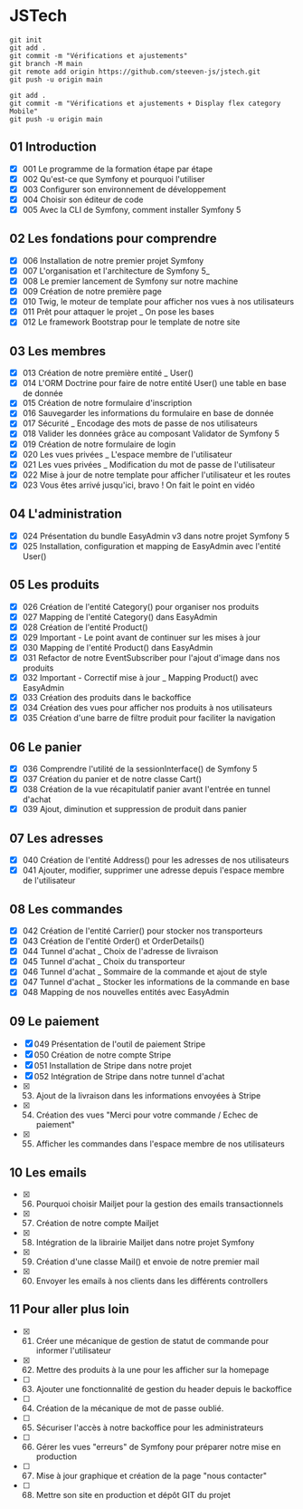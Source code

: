 # JSTech
```
git init
git add .
git commit -m "Vérifications et ajustements"
git branch -M main
git remote add origin https://github.com/steeven-js/jstech.git
git push -u origin main

git add .
git commit -m "Vérifications et ajustements + Display flex category Mobile"
git push -u origin main 
```
## 01 Introduction
- [x]  001 Le programme de la formation étape par étape
- [x]  002 Qu'est-ce que Symfony et pourquoi l'utiliser
- [x]  003 Configurer son environnement de développement
- [x]  004 Choisir son éditeur de code
- [x]  005 Avec la CLI de Symfony, comment installer Symfony 5

## 02 Les fondations pour comprendre
- [x]  006 Installation de notre premier projet Symfony
- [x]  007 L'organisation et l'architecture de Symfony 5_
- [x]  008 Le premier lancement de Symfony sur notre machine
- [x]  009 Création de notre première page
- [x]  010 Twig, le moteur de template pour afficher nos vues à nos utilisateurs
- [x]  011 Prêt pour attaquer le projet _ On pose les bases
- [x]  012 Le framework Bootstrap pour le template de notre site
## 03 Les membres

- [x]  013 Création de notre première entité _ User()
- [x]  014 L'ORM Doctrine pour faire de notre entité User() une table en base de donnée
- [x]  015 Création de notre formulaire d'inscription
- [x]  016 Sauvegarder les informations du formulaire en base de donnée
- [x]  017 Sécurité _ Encodage des mots de passe de nos utilisateurs
- [x]  018 Valider les données grâce au composant Validator de Symfony 5
- [x]  019 Création de notre formulaire de login
- [x]  020 Les vues privées _ L'espace membre de l'utilisateur
- [x]  021 Les vues privées _ Modification du mot de passe de l'utilisateur
- [x]  022 Mise à jour de notre template pour afficher l'utilisateur et les routes
- [x]  023 Vous êtes arrivé jusqu'ici, bravo ! On fait le point en vidéo

## 04 L'administration
- [x]  024 Présentation du bundle EasyAdmin v3 dans notre projet Symfony 5
- [x]  025 Installation, configuration et mapping de EasyAdmin avec l'entité User()

## 05 Les produits
- [x]  026 Création de l'entité Category() pour organiser nos produits
- [x]  027 Mapping de l'entité Category() dans EasyAdmin
- [x]  028 Création de l'entité Product()
- [x]  029 Important - Le point avant de continuer sur les mises à jour
- [x]  030 Mapping de l'entité Product() dans EasyAdmin
- [x]  031 Refactor de notre EventSubscriber pour l'ajout d'image dans nos produits
- [x]  032 Important - Correctif mise à jour _ Mapping Product() avec EasyAdmin
- [x]  033 Création des produits dans le backoffice
- [x]  034 Création des vues pour afficher nos produits à nos utilisateurs
- [x]  035 Création d'une barre de filtre produit pour faciliter la navigation

## 06 Le panier
- [x]  036 Comprendre l'utilité de la sessionInterface() de Symfony 5
- [x]  037 Création du panier et de notre classe Cart()
- [x]  038 Création de la vue récapitulatif panier avant l'entrée en tunnel d'achat
- [x]  039 Ajout, diminution et suppression de produit dans panier

## 07 Les adresses
- [x]  040 Création de l'entité Address() pour les adresses de nos utilisateurs
- [x]  041 Ajouter, modifier, supprimer une adresse depuis l'espace membre de l'utilisateur

## 08 Les commandes
- [x]  042 Création de l'entité Carrier() pour stocker nos transporteurs
- [x]  043 Création de l'entité Order() et OrderDetails()
- [x]  044 Tunnel d'achat _ Choix de l'adresse de livraison
- [x]  045 Tunnel d'achat _ Choix du transporteur
- [x]  046 Tunnel d'achat _ Sommaire de la commande et ajout de style
- [x]  047 Tunnel d'achat _ Stocker les informations de la commande en base
- [x]  048 Mapping de nos nouvelles entités avec EasyAdmin

## 09 Le paiement
- [x]  049 Présentation de l'outil de paiement Stripe
- [x]  050 Création de notre compte Stripe
- [x]  051 Installation de Stripe dans notre projet
- [x]  052 Intégration de Stripe dans notre tunnel d'achat
- [x]  053. Ajout de la livraison dans les informations envoyées à Stripe
- [x]  054. Création des vues "Merci pour votre commande / Echec de paiement"
- [x]  055. Afficher les commandes dans l'espace membre de nos utilisateurs

## 10 Les emails
- [x] 056. Pourquoi choisir Mailjet pour la gestion des emails transactionnels
- [x] 057. Création de notre compte Mailjet
- [x] 058. Intégration de la librairie Mailjet dans notre projet Symfony
- [x] 059. Création d'une classe Mail() et envoie de notre premier mail 
- [x] 060. Envoyer les emails à nos clients dans les différents controllers

## 11 Pour aller plus loin
- [x] 061. Créer une mécanique de gestion de statut de commande pour informer l'utilisateur
- [x] 062. Mettre des produits à la une pour les afficher sur la homepage
- [ ] 063. Ajouter une fonctionnalité de gestion du header depuis le backoffice
- [ ] 064. Création de la mécanique de mot de passe oublié.
- [ ] 065. Sécuriser l'accès à notre backoffice pour les administrateurs
- [ ] 066. Gérer les vues "erreurs" de Symfony pour préparer notre mise en production
- [ ] 067. Mise à jour graphique et création de la page "nous contacter"
- [ ] 068. Mettre son site en production et dépôt GIT du projet